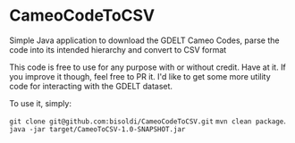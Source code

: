 # CameoCodeToCSV
Simple Java application to download the GDELT Cameo Codes, parse the code into its intended hierarchy and convert to CSV format

This code is free to use for any purpose with or without credit.  Have at it.  If you improve it though, feel free to PR it.  I'd like to get some more utility code for interacting with the GDELT dataset.

To use it, simply:

`git clone git@github.com:bisoldi/CameoCodeToCSV.git`
`mvn clean package`.
`java -jar target/CameoToCSV-1.0-SNAPSHOT.jar`
